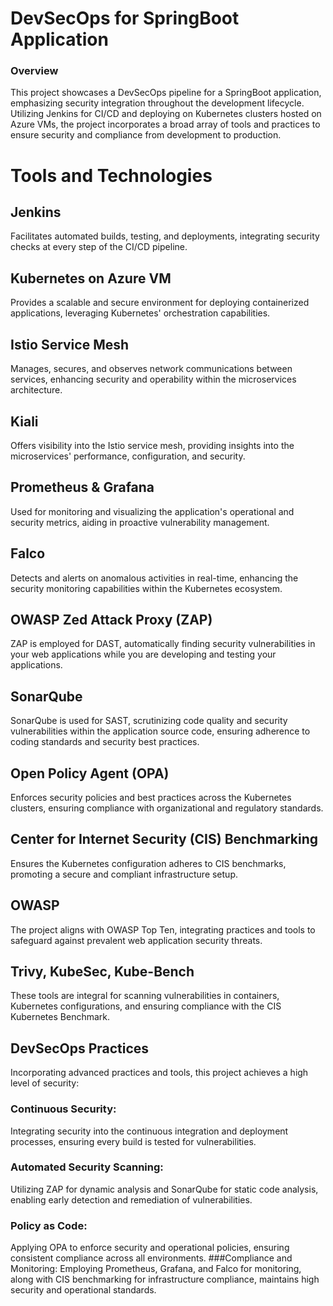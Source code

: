 # DevSecOps for SpringBoot Application
### Overview
This project showcases a DevSecOps pipeline for a SpringBoot application, emphasizing security integration throughout the development lifecycle. Utilizing Jenkins for CI/CD and deploying on Kubernetes clusters hosted on Azure VMs, the project incorporates a broad array of tools and practices to ensure security and compliance from development to production.

# Tools and Technologies
## Jenkins
Facilitates automated builds, testing, and deployments, integrating security checks at every step of the CI/CD pipeline.

## Kubernetes on Azure VM
Provides a scalable and secure environment for deploying containerized applications, leveraging Kubernetes' orchestration capabilities.

## Istio Service Mesh
Manages, secures, and observes network communications between services, enhancing security and operability within the microservices architecture.

## Kiali
Offers visibility into the Istio service mesh, providing insights into the microservices' performance, configuration, and security.

## Prometheus & Grafana
Used for monitoring and visualizing the application's operational and security metrics, aiding in proactive vulnerability management.

## Falco
Detects and alerts on anomalous activities in real-time, enhancing the security monitoring capabilities within the Kubernetes ecosystem.

## OWASP Zed Attack Proxy (ZAP)
ZAP is employed for DAST, automatically finding security vulnerabilities in your web applications while you are developing and testing your applications.

## SonarQube
SonarQube is used for SAST, scrutinizing code quality and security vulnerabilities within the application source code, ensuring adherence to coding standards and security best practices.

## Open Policy Agent (OPA)
Enforces security policies and best practices across the Kubernetes clusters, ensuring compliance with organizational and regulatory standards.

## Center for Internet Security (CIS) Benchmarking
Ensures the Kubernetes configuration adheres to CIS benchmarks, promoting a secure and compliant infrastructure setup.

## OWASP
The project aligns with OWASP Top Ten, integrating practices and tools to safeguard against prevalent web application security threats.

## Trivy, KubeSec, Kube-Bench
These tools are integral for scanning vulnerabilities in containers, Kubernetes configurations, and ensuring compliance with the CIS Kubernetes Benchmark.

## DevSecOps Practices
Incorporating advanced practices and tools, this project achieves a high level of security:

### Continuous Security: 
Integrating security into the continuous integration and deployment processes, ensuring every build is tested for vulnerabilities.
### Automated Security Scanning: 
Utilizing ZAP for dynamic analysis and SonarQube for static code analysis, enabling early detection and remediation of vulnerabilities.
### Policy as Code: 
Applying OPA to enforce security and operational policies, ensuring consistent compliance across all environments.
###Compliance and Monitoring: 
Employing Prometheus, Grafana, and Falco for monitoring, along with CIS benchmarking for infrastructure compliance, maintains high security and operational standards.

